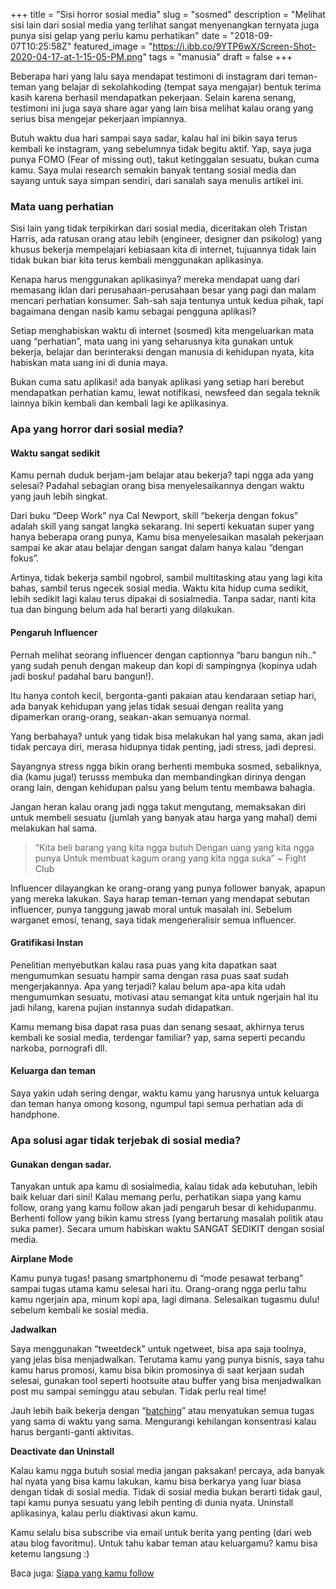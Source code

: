 +++
title = "Sisi horror sosial media"
slug = "sosmed"
description = "Melihat sisi lain dari sosial media yang terlihat sangat menyenangkan ternyata juga punya sisi gelap yang perlu kamu perhatikan"
date = "2018-09-07T10:25:58Z"
featured_image = "https://i.ibb.co/9YTP6wX/Screen-Shot-2020-04-17-at-1-15-05-PM.png"
tags = "manusia"
draft = false
+++ 

Beberapa hari yang lalu saya mendapat testimoni di instagram dari teman-teman yang belajar di sekolahkoding (tempat saya mengajar) bentuk terima kasih karena berhasil mendapatkan pekerjaan. Selain karena senang, testimoni ini juga saya share agar yang lain bisa melihat kalau orang yang serius bisa mengejar pekerjaan impiannya.

Butuh waktu dua hari sampai saya sadar, kalau hal ini bikin saya terus kembali ke instagram, yang sebelumnya tidak begitu aktif. Yap, saya juga punya FOMO (Fear of missing out), takut ketinggalan sesuatu, bukan cuma kamu. Saya mulai research semakin banyak tentang sosial media dan sayang untuk saya simpan sendiri, dari sanalah saya menulis artikel ini.

### Mata uang perhatian

Sisi lain yang tidak terpikirkan dari sosial media, diceritakan oleh Tristan Harris, ada ratusan orang atau lebih (engineer, designer dan psikolog) yang khusus bekerja mempelajari kebiasaan kita di internet, tujuannya tidak lain tidak bukan biar kita terus kembali menggunakan aplikasinya.

Kenapa harus menggunakan aplikasinya? mereka mendapat uang dari memasang iklan dari perusahaan-perusahaan besar yang pagi dan malam mencari perhatian konsumer. Sah-sah saja tentunya untuk kedua pihak, tapi bagaimana dengan nasib kamu sebagai pengguna aplikasi?

Setiap menghabiskan waktu di internet (sosmed) kita mengeluarkan mata uang “perhatian”, mata uang ini yang seharusnya kita gunakan untuk bekerja, belajar dan berinteraksi dengan manusia di kehidupan nyata, kita habiskan mata uang ini di dunia maya.

Bukan cuma satu aplikasi! ada banyak aplikasi yang setiap hari berebut mendapatkan perhatian kamu, lewat notifikasi, newsfeed dan segala teknik lainnya bikin kembali dan kembali lagi ke aplikasinya.

### Apa yang horror dari sosial media?

#### Waktu sangat sedikit 

Kamu pernah duduk berjam-jam belajar atau bekerja? tapi ngga ada yang selesai? Padahal sebagian orang bisa menyelesaikannya dengan waktu yang jauh lebih singkat.

Dari buku “Deep Work” nya Cal Newport, skill “bekerja dengan fokus” adalah skill yang sangat langka sekarang. Ini seperti kekuatan super yang hanya beberapa orang punya, Kamu bisa menyelesaikan masalah pekerjaan sampai ke akar atau belajar dengan sangat dalam hanya kalau “dengan fokus”.

Artinya, tidak bekerja sambil ngobrol, sambil multitasking atau yang lagi kita bahas, sambil terus ngecek sosial media. Waktu kita hidup cuma sedikit, lebih sedikit lagi kalau terus dipakai di sosialmedia. Tanpa sadar, nanti kita tua dan bingung belum ada hal berarti yang dilakukan.

#### Pengaruh Influencer

Pernah melihat seorang influencer dengan captionnya “baru bangun nih..” yang sudah penuh dengan makeup dan kopi di sampingnya (kopinya udah jadi bosku! padahal baru bangun!).

Itu hanya contoh kecil, bergonta-ganti pakaian atau kendaraan setiap hari, ada banyak kehidupan yang jelas tidak sesuai dengan realita yang dipamerkan orang-orang, seakan-akan semuanya normal.

Yang berbahaya? untuk yang tidak bisa melakukan hal yang sama, akan jadi tidak percaya diri, merasa hidupnya tidak penting, jadi stress, jadi depresi.

Sayangnya stress ngga bikin orang berhenti membuka sosmed, sebaliknya, dia (kamu juga!) terusss membuka dan membandingkan dirinya dengan orang lain, dengan kehidupan palsu yang belum tentu membawa bahagia.

Jangan heran kalau orang jadi ngga takut mengutang, memaksakan diri untuk membeli sesuatu (jumlah yang banyak atau harga yang mahal) demi melakukan hal sama.

> “Kita beli barang yang kita ngga butuh
> Dengan uang yang kita ngga punya
> Untuk membuat kagum orang yang kita ngga suka”
> \~ Fight Club

Influencer dilayangkan ke orang-orang yang punya follower banyak, apapun yang mereka lakukan. Saya harap teman-teman yang mendapat sebutan influencer, punya tanggung jawab moral untuk masalah ini. Sebelum warganet emosi, tenang, saya tidak mengeneralisir semua influencer.

#### Gratifikasi Instan

Penelitian menyebutkan kalau rasa puas yang kita dapatkan saat mengumumkan sesuatu hampir sama dengan rasa puas saat sudah mengerjakannya. Apa yang terjadi? kalau belum apa-apa kita udah mengumumkan sesuatu, motivasi atau semangat kita untuk ngerjain hal itu jadi hilang, karena pujian instannya sudah didapatkan.

Kamu memang bisa dapat rasa puas dan senang sesaat, akhirnya terus kembali ke sosial media, terdengar familiar? yap, sama seperti pecandu narkoba, pornografi dll.

#### **Keluarga dan teman**

Saya yakin udah sering dengar, waktu kamu yang harusnya untuk keluarga dan teman hanya omong kosong, ngumpul tapi semua perhatian ada di handphone.

### Apa solusi agar tidak terjebak di sosial media? 

#### Gunakan dengan sadar. 

Tanyakan untuk apa kamu di sosialmedia, kalau tidak ada kebutuhan, lebih baik keluar dari sini! Kalau memang perlu, perhatikan siapa yang kamu follow, orang yang kamu follow akan jadi pengaruh besar di kehidupanmu. Berhenti follow yang bikin kamu stress (yang bertarung masalah politik atau suka pamer). Secara umum habiskan waktu SANGAT SEDIKIT dengan sosial media.

**Airplane Mode**

Kamu punya tugas! pasang smartphonemu di “mode pesawat terbang” sampai tugas utama kamu selesai hari itu. Orang-orang ngga perlu tahu kamu ngerjain apa, minum kopi apa, lagi dimana. Selesaikan tugasmu dulu! sebelum kembali ke sosial media.

**Jadwalkan**

Saya menggunakan “tweetdeck” untuk ngetweet, bisa apa saja toolnya, yang jelas bisa menjadwalkan. Terutama kamu yang punya bisnis, saya tahu kamu harus promosi, kamu bisa bikin promosinya di saat kerjaan sudah selesai, gunakan tool seperti hootsuite atau buffer yang bisa menjadwalkan post mu sampai seminggu atau sebulan. Tidak perlu real time!

Jauh lebih baik bekerja dengan “[batching](http://hilman.space/batching)” atau menyatukan semua tugas yang sama di waktu yang sama. Mengurangi kehilangan konsentrasi kalau harus berganti-ganti aktivitas.

**Deactivate dan Uninstall**

Kalau kamu ngga butuh sosial media jangan paksakan! percaya, ada banyak hal nyata yang bisa kamu lakukan, kamu bisa berkarya yang luar biasa dengan tidak di sosial media. Tidak di sosial media bukan berarti tidak gaul, tapi kamu punya sesuatu yang lebih penting di dunia nyata. Uninstall aplikasinya, kalau perlu diaktivasi akun kamu.

Kamu selalu bisa subscribe via email untuk berita yang penting (dari web atau blog favoritmu). Untuk tahu kabar teman atau keluargamu? kamu bisa ketemu langsung :)

Baca juga: [Siapa yang kamu follow](https://hilman.space/follow)